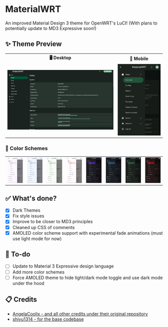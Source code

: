 # MaterialWRT
An improved Material Design 3 theme for OpenWRT's LuCI! (With plans to potentially update to MD3 Expressive soon!)

## ✨ Theme Preview
<table>
  <tr>
    <th>🖥️ Desktop</th>
    <th>📱 Mobile</th>
  </tr>
  <tr>
    <td><img src="imgs/md3-desktop.png" style="max-height: 600px;"/></td>
    <td><img src="imgs/md3-mobile-7.png" style="max-height: 600px;"/></td>
  </tr>
</table>

### 🎨 Color Schemes
<table>
  <tr>
    <td><img src="imgs/md3-mobile-1.png"/></td>
    <td><img src="imgs/md3-mobile-2.png"/></td>
    <td><img src="imgs/md3-mobile-3.png"/></td>
    <td><img src="imgs/md3-mobile-4.png"/></td>
    <td><img src="imgs/md3-mobile-5.png"/></td>
    <td><img src="imgs/md3-mobile-6.png"/></td>
    <td><img src="imgs/md3-mobile-7.png"/></td>
    <td><img src="imgs/md3-mobile-8.png"/></td>
  </tr>
</table>

## ✅ What's done?
- [X] Dark Themes
- [X] Fix style issues
- [X] Improve to be closer to MD3 principles
- [X] Cleaned up CSS of comments
- [X] AMOLED color scheme support with experimental fade animations (must use light mode for now)

## 📝 To-do
- [ ] Update to Material 3 Expressive design language
- [ ] Add more color schemes
- [ ] Force AMOLED theme to hide light/dark mode toggle and use dark mode under the hood

## 📋 Credits
- [AngelaCooljx - and all other credits under their original repository](https://github.com/AngelaCooljx/luci-theme-material3)
- [shiyu1314 - for the base codebase](https://github.com/shiyu1314/luci-theme-material3)
